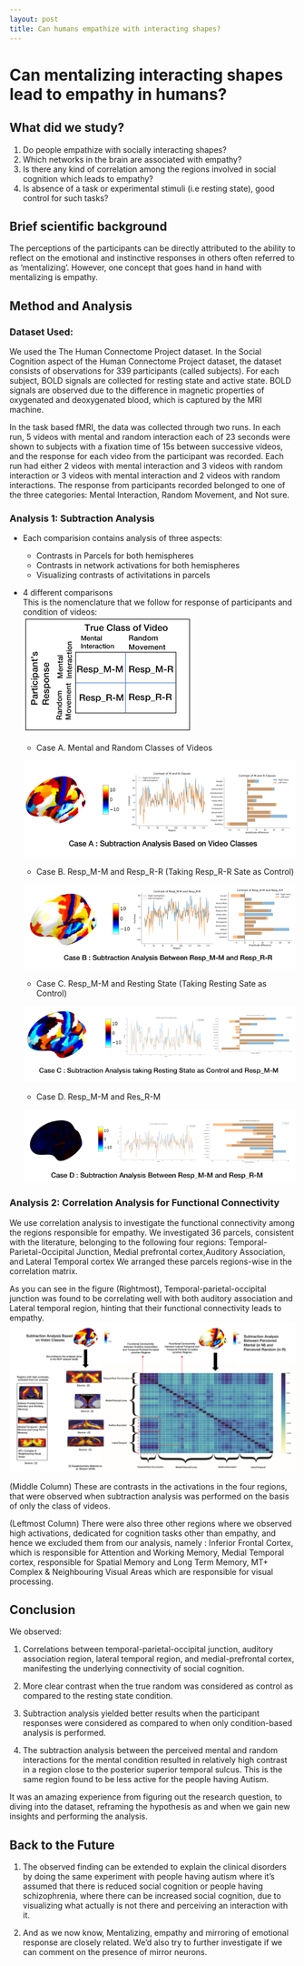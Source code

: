 ```yaml
---
layout: post
title: Can humans empathize with interacting shapes?
---
```



# Can mentalizing interacting shapes lead to empathy in humans?


## What did we study?
1. Do people empathize with socially interacting shapes?  
2. Which networks in the brain are associated with empathy?
3. Is there any kind of correlation among the regions involved in social cognition which leads to empathy?
4. Is absence of a task or experimental stimuli (i.e resting state), good control for such tasks?

## Brief scientific background
The perceptions of the participants can be directly attributed to the ability to reflect on the emotional and instinctive responses in others often referred to as ‘mentalizing’. However, one concept that goes hand in hand with mentalizing is empathy.

## Method and Analysis
### Dataset Used:
We used the The Human Connectome Project dataset. In the Social Cognition aspect of the Human Connectome Project dataset, the dataset consists of observations for 339 participants (called subjects). For each subject, BOLD signals are collected for resting state and active state. BOLD signals are observed due to the difference in magnetic properties of oxygenated and deoxygenated blood, which is captured by the MRI machine.

In the task based fMRI, the data was collected through two runs. In each run, 5 videos with mental and random interaction each of 23 seconds were shown to subjects with a fixation time of 15s between successive videos, and the response for each video from the participant was recorded. Each run had either 2 videos with mental interaction and 3 videos with random interaction or 3 videos with mental interaction and 2 videos with random interactions. The response from participants recorded belonged to one of the three categories: Mental Interaction, Random Movement, and Not sure.

### Analysis 1: Subtraction Analysis
- Each comparision contains analysis of three aspects:
  - Contrasts in Parcels for both hemispheres
  - Contrasts in network activations for both hemispheres
  - Visualizing contrasts of activitations in parcels

- 4 different comparisons <br/>
This is the nomenclature that we follow for response of participants and condition of videos:<br/>
![Nomenclature](posts/images/nomen.PNG?raw=true "Nomenclature")
  - Case A. Mental and Random Classes of Videos

  ![Case A](posts/images/A.PNG?raw=true "Case A")

  - Case B. Resp_M-M and Resp_R-R (Taking Resp_R-R Sate as Control)

  ![Case A](posts/images/BI.PNG?raw=true "Case B")

  - Case C. Resp_M-M and Resting State (Taking Resting Sate as Control)

  ![Case C](posts/images/C.PNG?raw=true "Case C")

  - Case D. Resp_M-M and Res_R-M

  ![Case D](posts/images/D.PNG?raw=true "Case D")


### Analysis 2: Correlation Analysis for Functional Connectivity
We use correlation analysis to investigate the functional connectivity among the regions responsible for empathy. We investigated 36 parcels, consistent with the literature, belonging to the following four regions: Temporal-Parietal-Occipital Junction, Medial prefrontal cortex,Auditory Association, and Lateral Temporal cortex
We arranged these parcels regions-wise in the correlation matrix.

As you can see in the figure (Rightmost), Temporal-parietal-occipital junction was found to be correlating well with both auditory association and Lateral temporal region, hinting that their functional connectivity leads to empathy.
![FC](posts/images/fc.PNG?raw=true "Functional Connectivity Analysis")

(Middle Column) These are contrasts in the activations in the four regions, that were observed when subtraction analysis was performed on the basis of only the class of videos.

(Leftmost Column) There were also three other regions where we observed high activations, dedicated for cognition tasks other than empathy, and hence we excluded them from our analysis, namely :
Inferior Frontal Cortex, which is responsible for Attention and Working Memory, Medial Temporal cortex, responsible for Spatial Memory and Long Term Memory, MT+ Complex & Neighbouring Visual Areas which are responsible for visual processing.

## Conclusion
We observed:
1. Correlations between temporal-parietal-occipital junction, auditory association region, lateral temporal region, and medial-prefrontal cortex, manifesting the underlying connectivity of social cognition.

2. More clear contrast when the true random was considered as control as compared to the resting state condition.

3. Subtraction analysis yielded better results when the participant responses were considered as compared to when only condition-based analysis is performed.

4. The subtraction analysis between the perceived mental and random interactions for the mental condition resulted in relatively high contrast in a region close to the posterior superior temporal sulcus. This is the same region found to be less active for the people having Autism.

It was an amazing experience from figuring out the research question, to diving into the dataset, reframing the hypothesis as and when we gain new insights and performing the analysis.


## Back to the Future
1. The observed finding can be extended to explain the clinical disorders by doing the same experiment with people having autism where it’s assumed that there is reduced social cognition or people having schizophrenia, where there can be increased social cognition, due to visualizing what actually is not there and perceiving an interaction with it.

2. And as we now know, Mentalizing, empathy and mirroring of emotional response are closely related. We’d also try to further investigate if we can comment on the presence of mirror neurons.
